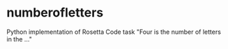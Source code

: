 # numberofletters
Python implementation of Rosetta Code task "Four is the number of letters in the ..."
